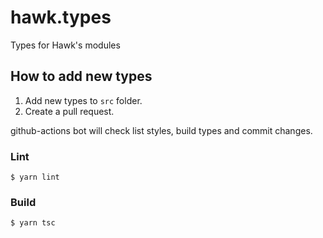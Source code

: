 # hawk.types

Types for Hawk's modules

## How to add new types

1. Add new types to `src` folder.
2. Create a pull request.

github-actions bot will check list styles, build types and commit changes. 

### Lint

```
$ yarn lint
```

### Build 

```
$ yarn tsc
```
